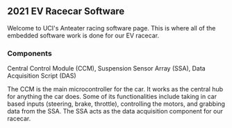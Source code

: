 ## 2021 EV Racecar Software 
Welcome to UCI's Anteater racing software page. This is where all of the embedded software work is done for our EV racecar. 

### Components
Central Control Module (CCM), 
Suspension Sensor Array (SSA),
Data Acquisition Script (DAS)

The CCM is the main microcontroller for the car. It works as the central hub for anything the car does. Some of its functionalities
include taking in car based inputs (steering, brake, throttle), controlling the motors, and grabbing data from the SSA.
The SSA acts as the data acquisition component for our racecar. 
